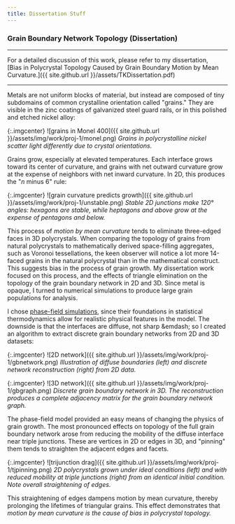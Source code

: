 ```yaml
---
title: Dissertation Stuff
---
```


### Grain Boundary Network Topology (Dissertation)

***
For a detailed discussion of this work, please refer to my dissertation,<br>
[Bias in Polycrystal Topology Caused by Grain Boundary Motion by Mean Curvature.]({{ site.github.url }}/assets/TKDissertation.pdf)

***

Metals are not uniform blocks of material, but instead are composed of tiny subdomains of common crystalline orientation called "grains."
They are visible in the zinc coatings of galvanized steel guard rails, or in this polished and etched nickel alloy:

{:.imgcenter}
![grains in Monel 400]({{ site.github.url }}/assets/img/work/proj-1/monel.png)
*Grains in polycrystalline nickel scatter light differently due to crystal orientations.*

Grains grow, especially at elevated temperatures. Each interface grows toward its center of curvature, and grains with net outward curvature
grow at the expense of neighbors with net inward curvature. In 2D, this produces the "*n* minus 6" rule:

{:.imgcenter}
![grain curvature predicts growth]({{ site.github.url }}/assets/img/work/proj-1/unstable.png)
*Stable 2D junctions make 120&deg; angles: hexagons are stable, while  heptagons and above grow at the expense of pentagons and below.*

This process of *motion by mean curvature* tends to eliminate three-edged faces in 3D polycrystals.
When comparing the topology of grains from natural polycrystals to mathematically derived space-filling aggregates,
such as Voronoi tessellations, the keen observer will notice a lot more 14-faced grains in the natural polycrystal
than in the mathematical construct. This suggests bias in the process of grain growth.
My dissertation work focused on this process, and the effects of triangle elimination on the topology
of the grain boundary network in 2D and 3D. Since metal is opaque, I turned to numerical simulations
to produce large grain populations for analysis.

I chose [phase-field simulations](https://en.wikipedia.org/wiki/Phase_field_models), since their foundations
in statistical thermodynamics allow for realistic physical features in the model. The downside is that the
interfaces are diffuse, not sharp &emdash; so I created an algorithm to extract discrete grain boundary
networks from 2D and 3D datasets:

{:.imgcenter}
![2D network]({{ site.github.url }}/assets/img/work/proj-1/gbnetwork.png)
*Illustration of diffuse boundaries (left) and discrete network reconstruction (right) from 2D data.*

{:.imgcenter}
![3D network]({{ site.github.url }}/assets/img/work/proj-1/gbgraph.png)
*Discrete grain boundary network in 3D. The reconstruction produces a complete adjacency matrix for the grain boundary network graph.*

The phase-field model provided an easy means of changing the physics of grain growth. The most pronounced effects on topology of the
full grain boundary network arose from reducing the mobility of the diffuse interface near triple junctions.
These are vertices in 2D or edges in 3D, and "pinning" them tends to straighten the adjacent edges and facets.

{:.imgcenter}
![trijunction drag]({{ site.github.url }}/assets/img/work/proj-1/tjpinning.png)
*2D polycrystals grown under ideal conditions (left) and with reduced mobility at triple junctions (right) from an identical initial condition. Note overall straightening of edges.*

This straightening of edges dampens motion by mean curvature, thereby prolonging the lifetimes of triangular grains.
This effect demonstrates that *motion by mean curvature is the cause of bias in polycrystal topology.*

<style>
.imgcenter {
    text-align:center;
}
</style>
